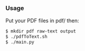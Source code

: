 ### Usage
Put your PDF files in pdf/ then:
```bash
$ mkdir pdf raw-text output
$ ./pdfToText.sh
$ ./main.py
```
